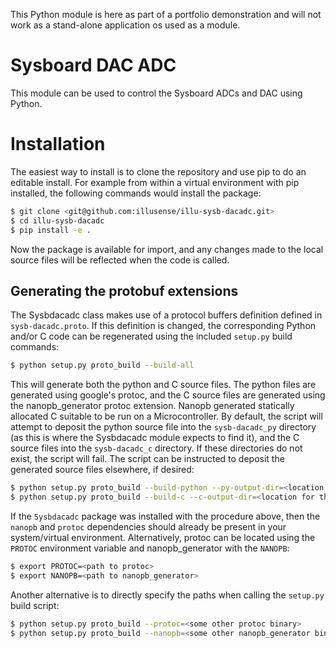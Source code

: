 This Python module is here as part of a portfolio demonstration and will not work as a stand-alone application os used as a module.

# Sysboard DAC ADC

This module can be used to control the Sysboard ADCs and DAC using Python.

# Installation
The easiest way to install is to clone the repository and use pip to do an editable install. For example from within a virtual environment with pip installed, the following commands would install the package:

``` bash
$ git clone <git@github.com:illusense/illu-sysb-dacadc.git>
$ cd illu-sysb-dacadc
$ pip install -e .
```
Now the package is available for import, and any changes made to the local source files will be reflected when the code is called.

## Generating the protobuf extensions

The Sysbdacadc class makes use of a protocol buffers definition defined in `sysb-dacadc.proto`. If this definition is changed, the corresponding Python and/or C code can be regenerated using the included `setup.py` build commands:

``` bash
$ python setup.py proto_build --build-all
```
This will generate both the python and C source files. The python files are generated using google's protoc, and the C source files are generated using the nanopb_generator protoc extension. Nanopb generated statically allocated C suitable to be run on a Microcontroller. By default, the script will attempt to deposit the python source file into the `sysb-dacadc_py` directory (as this is where the Sysbdacadc module expects to find it), and the C source files into the `sysb-dacadc_c` directory. If these directories do not exist, the script will fail. The script can be instructed to deposit the generated source files elsewhere, if desired:

``` bash
$ python setup.py proto_build --build-python --py-output-dir=<location for the source files>
$ python setup.py proto_build --build-c --c-output-dir=<location for the source files>
```

If the `Sysbdacadc` package was installed with the procedure above, then the `nanopb` and `protoc` dependencies should already be present in your system/virtual environment. Alternatively, protoc can be located using the `PROTOC` environment variable and nanopb_generator with the `NANOPB`:

``` bash
$ export PROTOC=<path to protoc>
$ export NANOPB=<path to nanopb_generator>
```

Another alternative is to directly specify the paths when calling the `setup.py` build script:

``` bash
$ python setup.py proto_build --protoc=<some other protoc binary>
$ python setup.py proto_build --nanopb=<some other nanopb_generator binary>
```

